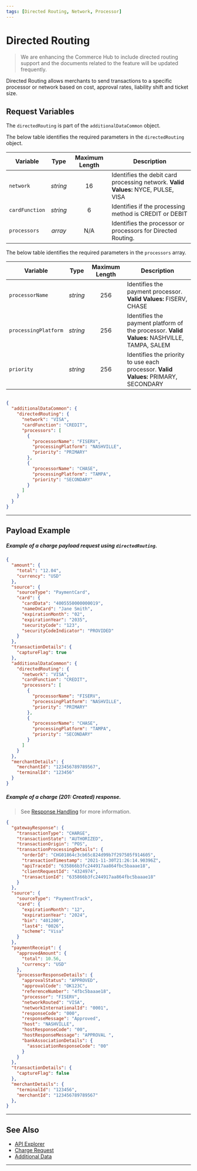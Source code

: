```yaml
---
tags: [Directed Routing, Network, Processor]
---
```


# Directed Routing

<!-- theme: danger -->
> We are enhancing the Commerce Hub to include directed routing support and the documents related to the feature will be updated frequently.

Directed Routing allows merchants to send transactions to a specific processor or network based on cost, approval rates, liability shift and ticket size.


## Request Variables

The `directedRouting` is part of the `additionalDataCommon` object.

<!--
type: tab
titles: directedRouting, processors, JSON Example
-->

The below table identifies the required parameters in the `directedRouting` object.

| Variable | Type | Maximum Length | Description |
| -------- | :--: | :------------: | ------------------ |
| `network` | *string* | 16 | Identifies the debit card processing network. **Valid Values:** NYCE, PULSE, VISA |
| `cardFunction` | *string* | 6 | Identifies if the processing method is CREDIT or DEBIT |
| `processors` | *array* | N/A  | Identifies the processor or processors for Directed Routing. |

<!--
type: tab
-->

The below table identifies the required parameters in the `processors` array.

| Variable | Type | Maximum Length | Description |
| -------- | :--: | :------------: | ------------------ |
| `processorName` | *string* | 256 | Identifies the payment processor. **Valid Values:** FISERV, CHASE |
| `processingPlatform` | *string* | 256 | Identifies the payment platform of the processor. **Valid Values:** NASHVILLE, TAMPA, SALEM |
| `priority` | *string* | 256 | Identifies the priority to use each processor. **Valid Values:** PRIMARY, SECONDARY |

<!--
type: tab
-->

```json

{
  "additionalDataCommon": {
    "directedRouting": {
      "network": "VISA",
      "cardFunction": "CREDIT",
      "processors": [
        {
          "processorName": "FISERV",
          "processingPlatform": "NASHVILLE",
          "priority": "PRIMARY"
        },
        {
          "processorName": "CHASE",
          "processingPlatform": "TAMPA",
          "priority": "SECONDARY"
        }
      ]
    }
  }
}

```

<!-- type: tab-end -->

---

## Payload Example

<!--
type: tab
titles: Request, Response
-->

##### Example of a charge payload request using `directedRouting`.

```json
{
  "amount": {
    "total": "12.04",
    "currency": "USD"
  },
  "source": {
    "sourceType": "PaymentCard",
    "card": {
      "cardData": "4005550000000019",
      "nameOnCard": "Jane Smith",
      "expirationMonth": "02",
      "expirationYear": "2035",
      "securityCode": "123",
      "securityCodeIndicator": "PROVIDED"
    }
  },
  "transactionDetails": {
    "captureFlag": true
  },
  "additionalDataCommon": {
    "directedRouting": {
      "network": "VISA",
      "cardFunction": "CREDIT",
      "processors": [
        {
          "processorName": "FISERV",
          "processingPlatform": "NASHVILLE",
          "priority": "PRIMARY"
        },
        {
          "processorName": "CHASE",
          "processingPlatform": "TAMPA",
          "priority": "SECONDARY"
        }
      ]
    }
  },
  "merchantDetails": {
    "merchantId": "123456789789567",
    "terminalId": "123456"
  }
}
```
<!--
type: tab
-->

##### Example of a charge (201: Created) response.

<!-- theme: info -->
> See [Response Handling](?path=docs/Resources/Guides/Response-Codes/Response-Handling.md) for more information.

```json
{
  "gatewayResponse": {
    "transactionType": "CHARGE",
    "transactionState": "AUTHORIZED",
    "transactionOrigin": "POS",
    "transactionProcessingDetails": {
      "orderId": "CHG01864c3cb65c824d99b7f297505f914605",
      "transactionTimestamp": "2021-11-30T21:26:14.90396Z",
      "apiTraceId": "635866b3fc244917aa864fbc5baaae18",
      "clientRequestId": "4324974",
      "transactionId": "635866b3fc244917aa864fbc5baaae18"
    }
  },
  "source": {
    "sourceType": "PaymentTrack",
    "card": {
      "expirationMonth": "12",
      "expirationYear": "2024",
      "bin": "401200",
      "last4": "0026",
      "scheme": "Visa"
    }
  },
  "paymentReceipt": {
    "approvedAmount": {
      "total": 10.56,
      "currency": "USD"
    },
    "processorResponseDetails": {
      "approvalStatus": "APPROVED",
      "approvalCode": "OK123C",
      "referenceNumber": "4fbc5baaae18",
      "processor": "FISERV",
      "networkRouted": "VISA",
      "networkInternationalId": "0001",
      "responseCode": "000",
      "responseMessage": "Approved",
      "host": "NASHVILLE",
      "hostResponseCode": "00",
      "hostResponseMessage": "APPROVAL ",
      "bankAssociationDetails": {
        "associationResponseCode": "00"
      }
    }
  },
  "transactionDetails": {
    "captureFlag": false
  },
  "merchantDetails": {
    "terminalId": "123456",
    "merchantId": "123456789789567"
  },
}
```

<!-- type: tab-end -->

---

## See Also
- [API Explorer](../api/?type=post&path=/payments/v1/charges)
- [Charge Request](?path=docs/Resources/API-Documents/Payments/Charges.md)
- [Additional Data](?path=docs/Resources/Master-Data/Additional-Data.md)

---
